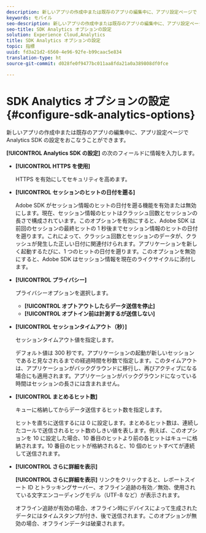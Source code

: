 ```yaml
---
description: 新しいアプリの作成中または既存のアプリの編集中に、アプリ設定ページで Analytics SDK の設定をおこなうことができます。
keywords: モバイル
seo-description: 新しいアプリの作成中または既存のアプリの編集中に、アプリ設定ページで Analytics SDK の設定をおこなうことができます。
seo-title: SDK Analytics オプションの設定
solution: Experience Cloud,Analytics
title: SDK Analytics オプションの設定
topic: 指標
uuid: fd3a21d2-6560-4e96-92fe-b99caac5e834
translation-type: ht
source-git-commit: d028fe0f9477bc011aa8fda21a0a389808df0fce

---
```



# SDK Analytics オプションの設定 {#configure-sdk-analytics-options}

新しいアプリの作成中または既存のアプリの編集中に、アプリ設定ページで Analytics SDK の設定をおこなうことができます。

**[!UICONTROL Analytics SDK の設定]** の次のフィールドに情報を入力します。

* **[!UICONTROL HTTPS を使用]**

   HTTPS を有効にしてセキュリティを高めます。

* **[!UICONTROL セッションのヒットの日付を遡る]**

   Adobe SDK がセッション情報のヒットの日付を遡る機能を有効または無効にします。現在、セッション情報のヒットはクラッシュ回数とセッションの長さで構成されています。このオプションを有効にすると、Adobe SDK は前回のセッションの最終ヒットの 1 秒後までセッション情報のヒットの日付を遡ります。これによって、クラッシュ回数とセッションのデータが、クラッシュが発生した正しい日付に関連付けられます。アプリケーションを新しく起動するたびに、1 つのヒットの日付を遡ります。このオプションを無効にすると、Adobe SDK はセッション情報を現在のライクサイクルに添付します。

* **[!UICONTROL プライバシー]**

   プライバシーオプションを選択します。

   * **[!UICONTROL オプトアウトしたらデータ送信を停止]**
   * **[!UICONTROL オプトイン前は計測するが送信しない]**

* **[!UICONTROL セッションタイムアウト（秒）]**

   セッションタイムアウト値を指定します。

   デフォルト値は 300 秒です。アプリケーションの起動が新しいセッションであると見なされるまでの経過時間を秒数で指定します。このタイムアウトは、アプリケーションがバックグラウンドに移行し、再びアクティブになる場合にも適用されます。アプリケーションがバックグラウンドになっている時間はセッションの長さには含まれません。

* **[!UICONTROL まとめるヒット数]**

   キューに格納してからデータ送信するヒット数を指定します。

   ヒットを直ちに送信するには 0 に設定します。まとめるヒット数は、連続したコールで送信されるヒット数のしきい値を表します。例えば、このオプションを 10 に設定した場合、10 番目のヒットより前の各ヒットはキューに格納されます。10 番目のヒットが格納されると、10 個のヒットすべてが連続して送信されます。

* **[!UICONTROL さらに詳細を表示]**

   **[!UICONTROL さらに詳細を表示]** リンクをクリックすると、レポートスイート ID とトラッキングサーバー、オフライン追跡の有効／無効、使用されている文字エンコーディングモデル（UTF-8 など）が表示されます。

   オフライン追跡が有効の場合、オフライン時にデバイスによって生成されたデータにはタイムスタンプが付き、後で送信されます。このオプションが無効の場合、オフラインデータは破棄されます。
